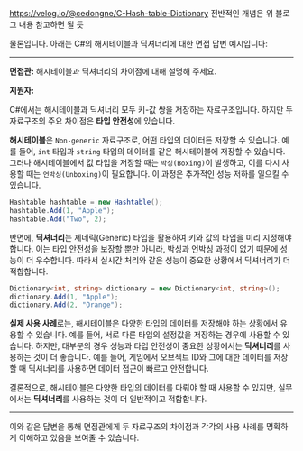 https://velog.io/@cedongne/C-Hash-table-Dictionary
전반적인 개념은 위 블로그 내용 참고하면 될 듯

물론입니다. 아래는 C#의 해시테이블과 딕셔너리에 대한 면접 답변 예시입니다:

---

**면접관:** 해시테이블과 딕셔너리의 차이점에 대해 설명해 주세요.

**지원자:**

C#에서는 해시테이블과 딕셔너리 모두 키-값 쌍을 저장하는 자료구조입니다. 
하지만 두 자료구조의 주요 차이점은 **타입 안전성**에 있습니다.

**해시테이블**은 `Non-generic` 자료구조로, 어떤 타입의 데이터든 저장할 수 있습니다. 예를 들어, `int` 타입과 `string` 타입의 데이터를 같은 해시테이블에 저장할 수 있습니다. 그러나 해시테이블에서 값 타입을 저장할 때는 `박싱(Boxing)`이 발생하고, 이를 다시 사용할 때는 `언박싱(Unboxing)`이 필요합니다. 이 과정은 추가적인 성능 저하를 일으킬 수 있습니다.

```csharp
Hashtable hashtable = new Hashtable();
hashtable.Add(1, "Apple");
hashtable.Add("Two", 2);
```

반면에, **딕셔너리**는 제네릭(Generic) 타입을 활용하여 키와 값의 타입을 미리 지정해야 합니다. 이는 타입 안전성을 보장할 뿐만 아니라, 박싱과 언박싱 과정이 없기 때문에 성능이 더 우수합니다. 따라서 실시간 처리와 같은 성능이 중요한 상황에서 딕셔너리가 더 적합합니다.

```csharp
Dictionary<int, string> dictionary = new Dictionary<int, string>();
dictionary.Add(1, "Apple");
dictionary.Add(2, "Orange");
```

**실제 사용 사례**로는, 해시테이블은 다양한 타입의 데이터를 저장해야 하는 상황에서 유용할 수 있습니다. 예를 들어, 서로 다른 타입의 설정값을 저장하는 경우에 사용할 수 있습니다. 하지만, 대부분의 경우 성능과 타입 안전성이 중요한 상황에서는 **딕셔너리**를 사용하는 것이 더 좋습니다. 예를 들어, 게임에서 오브젝트 ID와 그에 대한 데이터를 저장할 때 딕셔너리를 사용하면 데이터 접근이 빠르고 안전합니다.

결론적으로, 해시테이블은 다양한 타입의 데이터를 다뤄야 할 때 사용할 수 있지만, 실무에서는 **딕셔너리**를 사용하는 것이 더 일반적이고 적합합니다.

---

이와 같은 답변을 통해 면접관에게 두 자료구조의 차이점과 각각의 사용 사례를 명확하게 이해하고 있음을 보여줄 수 있습니다.